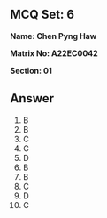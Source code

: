 ## MCQ Set: 6

**Name: Chen Pyng Haw**

**Matrix No: A22EC0042**

**Section: 01**

## Answer
1. B
2. B
3. C
4. C
5. D
6. B
7. B
8. C
9. D
10. C


